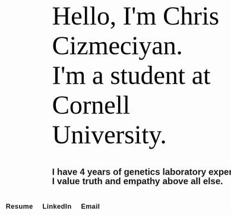 <!DOCTYPE html>
<html>
<head>
<meta http-equiv="content-type" content="text/html; charset=utf-8">

<style>
body{
  background-image:url("https://uploads-ssl.webflow.com/5e2520252e290c852ed89624/5e7ab4842c9596d555f88d6e_Gradien.png");
  background-repeat:no-repeat;
  background-height: 100%;
}
</style>

<style type="text/css">

@import url('https://fonts.googleapis.com/css2?family=DM+Serif+Display&display=swap');
@import url('https://fonts.googleapis.com/css2?family=Outfit:wght@200&display=swap');

.banner{
  width: 100%;
  padding-top: 84px;
  padding-left: 250px;
  font-size: 70px;
  font-family: 'DM Serif Display', serif;  font-weight: lighter;
  color: black;
}

.intro{
  width: 960px;
  padding-left: 250px;
  padding-bottom: 30px;
  line-height: 25px;
  font-size: 24px;
  font-family: 'Outfit', sans-serif;
  }

.footer {
  position: center;
  font-family: 'Outfit', sans-serif;
  color: #black;
  font-size: 18px;
  word-spacing: 20px;
  font-weight: 600;
  letter-spacing: 0.03em;
  text-decoration: none;
  text-transform: none;

  }

</style>

<body>
<h1 class="banner"> Hello, I'm Chris Cizmeciyan. <br> I'm a student at Cornell University. <br/>
<h1 class="intro"> I have 4 years of genetics laboratory experience and I love learning new languages,
</br>I value truth and empathy above all else.
</div></div>
</h1></h1>

<center>
<div class="footer">
<a href="https://www.linkedin.com" class="footer">Resume</a>
<a href="https://www.linkedin.com" class="footer">LinkedIn</a>
<a href="https://www.linkedin.com" class="footer">Email</a>
</div>
</center>


</body>
